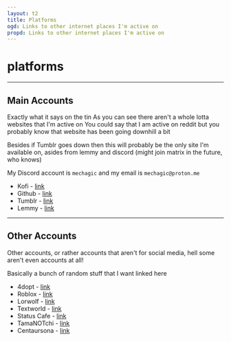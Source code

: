 ```yaml
---
layout: t2
title: Platforms
ogd: Links to other internet places I'm active on
propd: Links to other internet places I'm active on
---
```

# platforms

---

##  Main Accounts <i class="ph ph-suitcase"></i>

Exactly what it says on the tin
As you can see there aren't a whole lotta websites that I'm active on
You could say that I am active on reddit but you probably know that website has been going downhill a bit

Besides if Tumblr goes down then this will probably be the only site I'm available on, asides from lemmy and discord (might join matrix in the future, who knows)

My Discord account is `mechagic` and my email is `mechagic@proton.me `

- Kofi - [link <i class="ph ph-link"></i>](https://ko-fi.com/mechagic)
- Github - [link <i class="ph ph-link"></i>](https://github.com/mechagic/)
- Tumblr - [link <i class="ph ph-link"></i>](https://mechagic.tumblr.com/)
- Lemmy - [link <i class="ph ph-link"></i>](https://lemmy.world/u/MECHAGIC)

---

## Other Accounts <i class="ph ph-briefcase-metal"></i>

Other accounts, or rather accounts that aren't for social media, hell some aren't even accounts at all!

Basically a bunch of random stuff that I want linked here

- 4dopt - [link <i class="ph ph-link"></i>](https://www.4dopt.com/profile.php?id=3732)
- Roblox - [link <i class="ph ph-link"></i>](https://www.roblox.com/users/5763807601/profile)
- Lorwolf - [link <i class="ph ph-link"></i>]( https://www.lorwolf.com/Play/ViewUser?id=14297)
- Textworld - [link <i class="ph ph-link"></i>](https://www.yourworldoftext.com/~mechagic/)
- Status Cafe - [link <i class="ph ph-link"></i>](https://status.cafe/users/mechagic)
- TamaNOTchi - [link <i class="ph ph-link"></i>](https://tamanotchi.world/u/7533)
- Centaursona - [link <i class="ph ph-link"></i>](https://perchance.org/centaursona-generator)